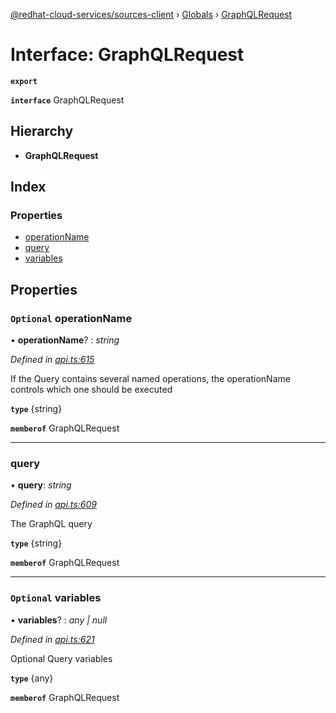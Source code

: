 [@redhat-cloud-services/sources-client](../README.md) › [Globals](../globals.md) › [GraphQLRequest](graphqlrequest.md)

# Interface: GraphQLRequest

**`export`** 

**`interface`** GraphQLRequest

## Hierarchy

* **GraphQLRequest**

## Index

### Properties

* [operationName](graphqlrequest.md#optional-operationname)
* [query](graphqlrequest.md#query)
* [variables](graphqlrequest.md#optional-variables)

## Properties

### `Optional` operationName

• **operationName**? : *string*

*Defined in [api.ts:615](https://github.com/RedHatInsights/javascript-clients/blob/master/packages/sources/api.ts#L615)*

If the Query contains several named operations, the operationName controls which one should be executed

**`type`** {string}

**`memberof`** GraphQLRequest

___

###  query

• **query**: *string*

*Defined in [api.ts:609](https://github.com/RedHatInsights/javascript-clients/blob/master/packages/sources/api.ts#L609)*

The GraphQL query

**`type`** {string}

**`memberof`** GraphQLRequest

___

### `Optional` variables

• **variables**? : *any | null*

*Defined in [api.ts:621](https://github.com/RedHatInsights/javascript-clients/blob/master/packages/sources/api.ts#L621)*

Optional Query variables

**`type`** {any}

**`memberof`** GraphQLRequest
